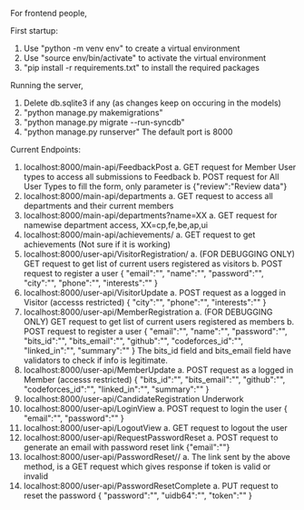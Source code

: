 For frontend people,

First startup:
1. Use "python -m venv env" to create a virtual environment
2. Use "source env/bin/activate" to activate the virtual environment
3. "pip install -r requirements.txt" to install the required packages

Running the server,
1. Delete db.sqlite3 if any (as changes keep on occuring in the models)
2. "python manage.py makemigrations"
3. "python manage.py migrate --run-syncdb"
4. "python manage.py runserver" The default port is 8000

Current Endpoints:
1. localhost:8000/main-api/FeedbackPost
    a. GET request for Member User types to access all submissions to Feedback
    b. POST request for All User Types to fill the form, only parameter is {"review":"Review data"}
2. localhost:8000/main-api/departments 
    a. GET request to access all departments and their current members
3. localhost:8000/main-api/departments?name=XX
    a. GET request for namewise department access, XX=cp,fe,be,ap,ui
4. localhost:8000/main-api/achievements/
    a. GET request to get achievements (Not sure if it is working)
5. localhost:8000/user-api/VisitorRegistration/
    a. (FOR DEBUGGING ONLY) GET request to get list of current users registered as visitors
    b. POST request to register a user
    {
        "email":"",
        "name":"",
        "password":"",
        "city":"",
        "phone":"",
        "interests":""
    }
6. localhost:8000/user-api/VisitorUpdate
    a. POST request as a logged in Visitor (accesss restricted)
    {
        "city":"",
        "phone":"",
        "interests":""
    }
7. localhost:8000/user-api/MemberRegistration
    a. (FOR DEBUGGING ONLY) GET request to get list of current users registered as members
    b. POST request to register a user
    {
        "email":"",
        "name":"",
        "password":"",
        "bits_id":"",
        "bits_email":"",
        "github":"",
        "codeforces_id":"",
        "linked_in":"",
        "summary":""
    }
    The bits_id field and bits_email field have validators to check if info is legitimate.
8. localhost:8000/user-api/MemberUpdate
    a. POST request as a logged in Member (accesss restricted)
    {
        "bits_id":"",
        "bits_email":"",
        "github":"",
        "codeforces_id":"",
        "linked_in":"",
        "summary":""
    }
9. localhost:8000/user-api/CandidateRegistration
    Underwork
10. localhost:8000/user-api/LoginView
    a. POST request to login the user
    {
        "email":"",
        "password":""
    }
11. localhost:8000/user-api/LogoutView
    a. GET request to logout the user
12. localhost:8000/user-api/RequestPasswordReset
    a. POST request to generate an email with password reset link
    {"email":""}
13. localhost:8000/user-api/PasswordReset/<uidb64>/<token>
    a. The link sent by the above method, is a GET request which gives response if token is valid or invalid
14. localhost:8000/user-api/PasswordResetComplete
    a. PUT request to reset the password
    {
        "password":"",
        "uidb64":"",
        "token":""
    }
